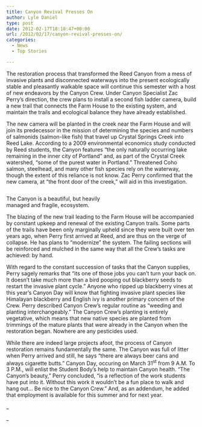 ```yaml
---
title: Canyon Revival Presses On
author: Lyle Daniel
type: post
date: 2012-02-17T18:10:47+00:00
url: /2012/02/17/canyon-revival-presses-on/
categories:
  - News
  - Top Stories

---
```

The restoration process that transformed the Reed Canyon from a mess of invasive plants and disconnected waterways into the present ecologically stable and pleasantly walkable space will continue this semester with a host of new endeavors by the Canyon Crew. Under Canyon Specialist Zac Perry’s direction, the crew plans to install a second fish ladder camera, build a new trail that connects the Farm House to the existing system, and maintain the trails and ecological balance they have already established.

The new camera will be planted in the creek near the Farm House and will join its predecessor in the mission of determining the species and numbers of salmonids (salmon-like fish) that travel up Crystal Springs Creek into Reed Lake. According to a 2009 environmental economics study conducted by Reed students, the Canyon features “the only naturally occurring lake remaining in the inner city of Portland” and, as part of the Crystal Creek watershed, “some of the purest water in Portland.” Threatened Coho salmon, steelhead, and many other fish species rely on the waterway, though the extent of this reliance is not know. Zac Perry confirmed that the new camera, at “the front door of the creek,” will aid in this investigation.

<div id="attachment_1320" style="width: 310px" class="wp-caption alignleft">
  <a href="http://www.reedquest.org/2012/02/canyon-revival-presses-on/canyon/" rel="attachment wp-att-1320"><img class="size-medium wp-image-1320" title="Canyon" src="https://i1.wp.com/www.reedquest.org/wp-content/uploads/2012/02/Canyon-300x199.jpg?resize=300%2C199" alt="" data-recalc-dims="1" /></a>
  
  <p class="wp-caption-text">
    The Canyon is a beautiful, but heavily managed and fragile, ecosystem.
  </p>
</div>

The blazing of the new trail leading to the Farm House will be accompanied by constant upkeep and renewal of the existing Canyon trails. Some parts of the trails have been only marginally upheld since they were built over ten years ago, when Perry first arrived at Reed, and are thus on the verge of collapse. He has plans to “modernize” the system. The failing sections will be reinforced and mulched in the same way that all the Crew’s tasks are achieved: by hand.

With regard to the constant succession of tasks that the Canyon supplies, Perry sagely remarks that “its one of those jobs you can’t turn your back on. It doesn’t take much more than a bird pooping out blackberry seeds to restart the invasive plant cycle.” Anyone who ripped up blackberry vines at this year’s Canyon Day will know that fighting invasive plant species like Himalayan blackberry and English ivy is another primary concern of the Crew. Perry described Canyon Crew’s regular routine as “weeding and planting interchangeably.” The Canyon Crew’s planting is entirely vegetative, which means that new native species are planted from trimmings of the mature plants that were already in the Canyon when the restoration began. Nowhere are any pesticides used.

While there are indeed large projects afoot, the process of Canyon restoration remains fundamentally the same. The Canyon was full of litter when Perry arrived and still, he says “there are always beer cans and always cigarette butts.” Canyon Day, occuring on March 31<sup>st</sup> from 9 A.M. To 3 P.M., will enlist the Student Body’s help to maintain Canyon health. “The Canyon’s beauty,” Perry concluded, “is a reflection of the work students have put into it. Without this work it wouldn’t be a fun place to walk and hang out… Be nice to the Canyon Crew.” And, as an addendum, he added that employment is available for this summer and for next year.

_
  
_
